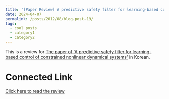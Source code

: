 ```yaml
---
title: '[Paper Review] A predictive safety filter for learning-based control of constrained nonlinear dynamical systems'
date: 2024-04-07
permalink: /posts/2012/08/blog-post-19/
tags:
  - cool posts
  - category1
  - category2
---
```


This is a review for [The paper of 'A predictive safety filter for learning-based control of constrained nonlinear dynamical systems'](https://arxiv.org/pdf/1812.05506) in Korean.

Connected Link
======

[Click here to read the review](https://blog.naver.com/ehddbs1213/223407985612)
